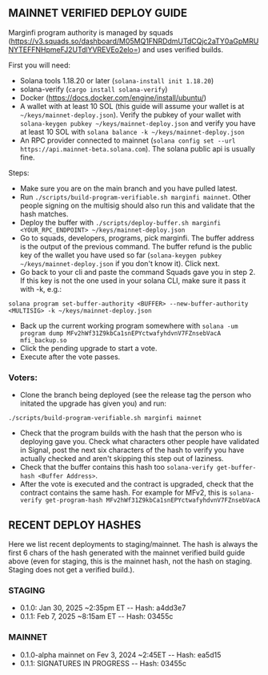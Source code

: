 ## MAINNET VERIFIED DEPLOY GUIDE

Marginfi program authority is managed by squads (https://v3.squads.so/dashboard/M05MQ1FNRDdmUTdCQjc2aTY0aGpMRUNYTEFFNHpmeFJ2UTdlYVREVEo2elo=) and uses verified builds.


First you will need:
* Solana tools 1.18.20 or later (`solana-install init 1.18.20`)
* solana-verify (`cargo install solana-verify`)
* Docker (https://docs.docker.com/engine/install/ubuntu/)
* A wallet with at least 10 SOL (this guide will assume your wallet is at `~/keys/mainnet-deploy.json`). Verify the pubkey of your wallet with `solana-keygen pubkey ~/keys/mainnet-deploy.json` and verify you have at least 10 SOL with `solana balance -k ~/keys/mainnet-deploy.json`
* An RPC provider connected to mainnet (`solana config set --url https://api.mainnet-beta.solana.com`). The solana public api is usually fine.


Steps:
* Make sure you are on the main branch and you have pulled latest.
* Run `./scripts/build-program-verifiable.sh marginfi mainnet`. Other people signing on the multisig should also run this and validate that the hash matches. 
* Deploy the buffer with `./scripts/deploy-buffer.sh marginfi <YOUR_RPC_ENDPOINT> ~/keys/mainnet-deploy.json`
* Go to squads, developers, programs, pick marginfi. The buffer address is the output of the previous command. The buffer refund is the public key of the wallet you have used so far (`solana-keygen pubkey ~/keys/mainnet-deploy.json` if you don't know it). Click next.
* Go back to your cli and paste the command Squads gave you in step 2. If this key is not the one used in your solana CLI, make sure it pass it with -k, e.g.:
```
solana program set-buffer-authority <BUFFER> --new-buffer-authority <MULTISIG> -k ~/keys/mainnet-deploy.json
```
* Back up the current working program somewhere with `solana -um program dump MFv2hWf31Z9kbCa1snEPYctwafyhdvnV7FZnsebVacA mfi_backup.so`
* Click the pending upgrade to start a vote.
* Execute after the vote passes.

### Voters:

* Clone the branch being deployed (see the release tag the person who initated the upgrade has given you) and run: 
```
./scripts/build-program-verifiable.sh marginfi mainnet
```
* Check that the program builds with the hash that the person who is deploying gave you. Check what characters other people have validated in Signal, post the next six characters of the hash to verify you have actually checked and aren't skipping this step out of laziness.
* Check that the buffer contains this hash too `solana-verify get-buffer-hash <Buffer Address>`.
* After the vote is executed and the contract is upgraded, check that the contract contains the same hash. For example for MFv2, this is `solana-verify get-program-hash MFv2hWf31Z9kbCa1snEPYctwafyhdvnV7FZnsebVacA`

## RECENT DEPLOY HASHES

Here we list recent deployments to staging/mainnet. The hash is always the first 6 chars of the hash generated with the mainnet verified build guide above (even for staging, this is the mainnet hash, not the hash on staging. Staging does not get a verified build.).

### STAGING

* 0.1.0: Jan 30, 2025 ~2:35pm ET -- Hash: a4dd3e7
* 0.1.1: Feb 7, 2025 ~8:15am ET -- Hash: 03455c

### MAINNET

* 0.1.0-alpha mainnet on Fev 3, 2024 ~2:45ET -- Hash: ea5d15
* 0.1.1: SIGNATURES IN PROGRESS -- Hash: 03455c
